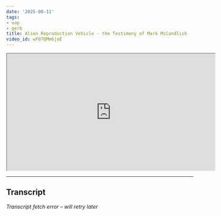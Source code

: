 ```yaml
---
date: '2025-08-11'
tags:
- uap
- gerb
title: Alien Reproduction Vehicle - the Testimony of Mark McCandlish
video_id: wF07QMm6joE
---
```


<iframe width="560" height="315" src="https://www.youtube.com/embed/wF07QMm6joE" allowfullscreen></iframe>

---

## Transcript
*Transcript fetch error – will retry later*